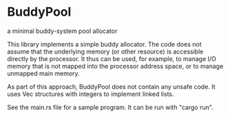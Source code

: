 # BuddyPool

a minimal buddy-system pool allocator

This library implements a simple buddy allocator.  The code does not assume
that the underlying memory (or other resource) is accessible directly by the
processor.  It thus can be used, for example, to manage I/O memory that is
not mapped into the processor address space, or to manage unmapped main memory.

As part of this approach, BuddyPool does not contain any unsafe code. It uses
Vec structures with integers to implement linked lists.

See the main.rs file for a sample program.  It can be run with "cargo run".
